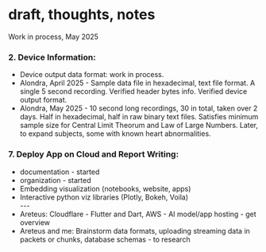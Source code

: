 # draft, thoughts, notes  

Work in process, May 2025  


### 2. Device Information:  

 * Device output data format: work in process.  
 * Alondra, April 2025 - Sample data file in hexadecimal, text file format. A single 5 second recording. Verified header bytes info. Verified device output format.  
 * Alondra, May 2025 - 10 second long recordings, 30 in total, taken over 2 days. Half in hexadecimal, half in raw binary text files. Satisfies minimum sample size for Central Limit Theorum and Law of Large Numbers. Later, to expand subjects, some with known heart abnormalities.     

### 7. Deploy App on Cloud and Report Writing:  

* documentation - started
* organization - started
* Embedding visualization (notebooks, website, apps)    
* Interactive python viz libraries (Plotly, Bokeh, Voila)  
  \-\-\-  
* Areteus: Cloudflare - Flutter and Dart, AWS - AI model/app hosting - get overview   
* Areteus and me: Brainstorm data formats, uploading streaming data in packets or chunks, database schemas - to research
